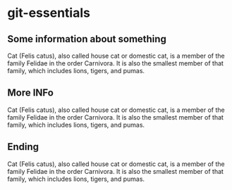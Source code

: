 # git-essentials


## Some information about something
Cat (Felis catus), also called house cat or domestic cat, is a member of the family Felidae in the order Carnivora. It is also the smallest member of that family, which includes lions, tigers, and pumas.

## More INFo
Cat (Felis catus), also called house cat or domestic cat, is a member of the family Felidae in the order Carnivora. It is also the smallest member of that family, which includes lions, tigers, and pumas.
## Ending
Cat (Felis catus), also called house cat or domestic cat, is a member of the family Felidae in the order Carnivora. It is also the smallest member of that family, which includes lions, tigers, and pumas.

